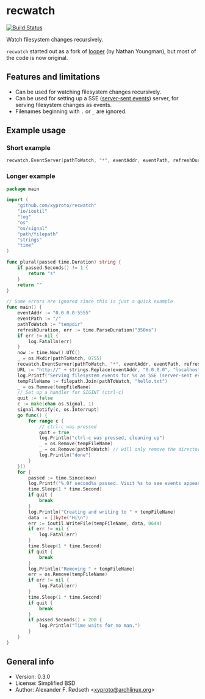# recwatch

[![Build Status](https://travis-ci.org/xyproto/recwatch.svg?branch=master)](https://travis-ci.org/xyproto/recwatch)

Watch filesystem changes recursively.

`recwatch` started out as a fork of [looper](https://github.com/nathany/looper) (by Nathan Youngman), but most of the code is now original.

## Features and limitations

* Can be used for watching filesystem changes recursively.
* Can be used for setting up a SSE ([server-sent events](https://en.wikipedia.org/wiki/Server-sent_events)) server, for serving filesystem changes as events.
* Filenames beginning with `.` or `_` are ignored.

## Example usage

### Short example

```go
recwatch.EventServer(pathToWatch, "*", eventAddr, eventPath, refreshDuration)
```

### Longer example

```go
package main

import (
	"github.com/xyproto/recwatch"
	"io/ioutil"
	"log"
	"os"
	"os/signal"
	"path/filepath"
	"strings"
	"time"
)

func plural(passed time.Duration) string {
	if passed.Seconds() != 1 {
		return "s"
	}
	return ""
}

// Some errors are ignored since this is just a quick example
func main() {
	eventAddr := "0.0.0.0:5555"
	eventPath := "/"
	pathToWatch := "tempdir"
	refreshDuration, err := time.ParseDuration("350ms")
	if err != nil {
		log.Fatalln(err)
	}
	now := time.Now().UTC()
	_ = os.Mkdir(pathToWatch, 0755)
	recwatch.EventServer(pathToWatch, "*", eventAddr, eventPath, refreshDuration)
	URL := "http://" + strings.Replace(eventAddr, "0.0.0.0", "localhost", 1) + eventPath
	log.Printf("Serving filesystem events for %s as SSE (server-sent events) on %s\n", pathToWatch, URL)
	tempFileName := filepath.Join(pathToWatch, "hello.txt")
	_ = os.Remove(tempFileName)
	// Set up a handler for SIGINT (ctrl-c)
	quit := false
	c := make(chan os.Signal, 1)
	signal.Notify(c, os.Interrupt)
	go func() {
		for range c {
			// ctrl-c was pressed
			quit = true
			log.Println("ctrl-c was pressed, cleaning up")
			_ = os.Remove(tempFileName)
			_ = os.Remove(pathToWatch) // will only remove the directory if it's empty
			log.Println("done")
		}
	}()
	for {
		passed := time.Since(now)
		log.Printf("%.0f second%s passed. Visit %s to see events appear.\n", passed.Seconds(), plural(passed), URL)
		time.Sleep(1 * time.Second)
		if quit {
			break
		}
		log.Println("Creating and writing to " + tempFileName)
		data := []byte("Hi\n")
		err := ioutil.WriteFile(tempFileName, data, 0644)
		if err != nil {
			log.Fatal(err)
		}
		time.Sleep(1 * time.Second)
		if quit {
			break
		}
		log.Println("Removing " + tempFileName)
		err = os.Remove(tempFileName)
		if err != nil {
			log.Fatal(err)
		}
		time.Sleep(1 * time.Second)
		if quit {
			break
		}
		if passed.Seconds() > 200 {
			log.Println("Time waits for no man.")
		}
	}
}
```

## General info

* Version: 0.3.0
* License: Simplified BSD
* Author: Alexander F. Rødseth &lt;xyproto@archlinux.org&gt;
